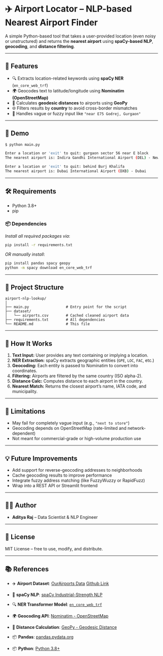 
# ✈️ Airport Locator – NLP-based Nearest Airport Finder

A simple Python-based tool that takes a user-provided location (even noisy or unstructured) and returns the **nearest airport** using **spaCy-based NLP**, **geocoding**, and **distance filtering**.

---

## 📌 Features

- 🔍 Extracts location-related keywords using **spaCy NER** (`en_core_web_trf`)
- 🌍 Geocodes text to latitude/longitude using **Nominatim (OpenStreetMap)**
- 📏 Calculates **geodesic distances** to airports using **GeoPy**
- 🌐 Filters results by **country** to avoid cross-border mismatches
- 🧠 Handles vague or fuzzy input like `"near E75 Godrej, Gurgaon"`

---

## 🚀 Demo

```bash
$ python main.py

Enter a location or 'exit' to quit: gurgaon sector 56 near E block
The nearest airport is: Indira Gandhi International Airport (DEL) - New Delhi

Enter a location or 'exit' to quit: behind Burj Khalifa
The nearest airport is: Dubai International Airport (DXB) - Dubai
```

---

## 🛠️ Requirements

- Python 3.8+
- pip

### 📦 Dependencies

_Install all required packages via_:

```bash
pip install -r requirements.txt
```

_OR manually install_:

```bash
pip install pandas spacy geopy
python -m spacy download en_core_web_trf
```

---

## 📁 Project Structure

```folder
airport-nlp-lookup/
│
├── main.py                 # Entry point for the script
├── dataset/
│   └── airports.csv        # Cached cleaned airport data
├── requirements.txt        # All dependencies
└── README.md               # This file
```

---

## 🧠 How It Works

1. **Text Input:** User provides any text containing or implying a location.
2. **NER Extraction:** spaCy extracts geographic entities (`GPE`, `LOC`, `FAC`, etc.)
3. **Geocoding:** Each entity is passed to Nominatim to convert into coordinates.
4. **Filtering:** Airports are filtered by the same country (ISO alpha-2).
5. **Distance Calc:** Computes distance to each airport in the country.
6. **Nearest Match:** Returns the closest airport’s name, IATA code, and municipality.

---

## 📌 Limitations

- May fail for completely vague input (e.g., `"next to store"`)
- Geocoding depends on OpenStreetMap (rate-limited and network-dependent)
- Not meant for commercial-grade or high-volume production use

---

## 💡 Future Improvements

- Add support for reverse-geocoding addresses to neighborhoods
- Cache geocoding results to improve performance
- Integrate fuzzy address matching (like FuzzyWuzzy or RapidFuzz)
- Wrap into a REST API or Streamlit frontend

---

## 🧑‍💻 Author

- **Aditya Raj** – Data Scientist & NLP Engineer

---

## 📄 License

MIT License – free to use, modify, and distribute.

---

## 📚 References

- ✈️ **Airport Dataset**: [OurAirports Data](https://ourairports.com/data/) [Github Link](https://davidmegginson.github.io/ourairports-data/airports.csv)

- 🧠 **spaCy NLP**: [spaCy Industrial-Strength NLP](https://spacy.io)
- 🔍 **NER Transformer Model**: [`en_core_web_trf`](https://spacy.io/models/en#en_core_web_trf)
- 🌍 **Geocoding API**: [Nominatim - OpenStreetMap](https://nominatim.org/)
- 📏 **Distance Calculation**: [GeoPy - Geodesic Distance](https://geopy.readthedocs.io/)
- 📦 **Pandas**: [pandas.pydata.org](https://pandas.pydata.org/)
- 📦 **Python**: [Python 3.8+](https://www.python.org/)
